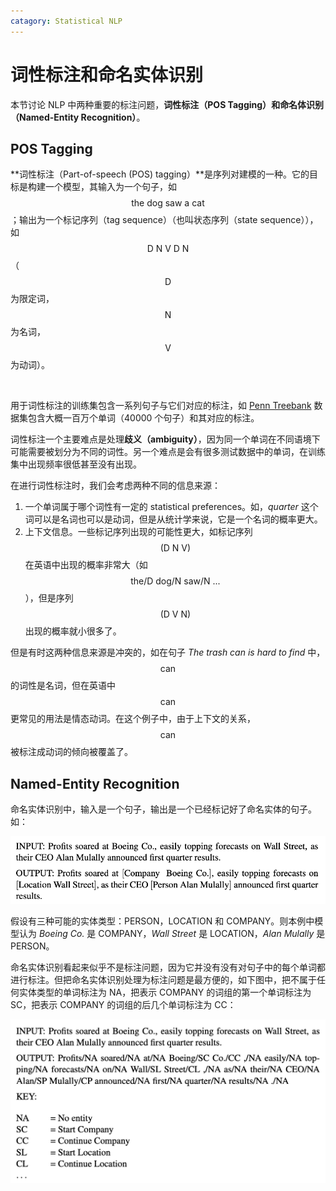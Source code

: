 ```yaml
---
catagory: Statistical NLP
---
```


# 词性标注和命名实体识别

本节讨论 NLP 中两种重要的标注问题，**词性标注（POS Tagging）**和**命名体识别（Named-Entity Recognition）**。



## POS Tagging

**词性标注（Part-of-speech (POS) tagging）**是序列对建模的一种。它的目标是构建一个模型，其输入为一个句子，如 $$\text{the dog saw a cat}$$；输出为一个标记序列（tag sequence）（也叫状态序列（state sequence）），如 $$\text{D N V D N}$$（$$\text{D}$$ 为限定词， $$\text{N}$$ 为名词， $$\text{V}$$ 为动词）。

<br>

用于词性标注的训练集包含一系列句子与它们对应的标注，如 [Penn Treebank](https://catalog.ldc.upenn.edu/LDC99T42) 数据集包含大概一百万个单词（40000 个句子）和其对应的标注。

词性标注一个主要难点是处理**歧义（ambiguity）**，因为同一个单词在不同语境下可能需要被划分为不同的词性。另一个难点是会有很多测试数据中的单词，在训练集中出现频率很低甚至没有出现。

在进行词性标注时，我们会考虑两种不同的信息来源：

1. 一个单词属于哪个词性有一定的 statistical preferences。如，*quarter* 这个词可以是名词也可以是动词，但是从统计学来说，它是一个名词的概率更大。
2. 上下文信息。一些标记序列出现的可能性更大，如标记序列 $$(\text{D N V})$$ 在英语中出现的概率非常大（如 $$\text{the/D dog/N saw/N ...}$$），但是序列 $$(\text{D V N})$$ 出现的概率就小很多了。

但是有时这两种信息来源是冲突的，如在句子 *The trash can is hard to find* 中，$$\text{can}$$ 的词性是名词，但在英语中 $$\text{can}$$ 更常见的用法是情态动词。在这个例子中，由于上下文的关系，$$\text{can}$$ 被标注成动词的倾向被覆盖了。



## Named-Entity Recognition

命名实体识别中，输入是一个句子，输出是一个已经标记好了命名实体的句子。如：

![named-entity-recognition](./img/named-entity-recognition.png)

假设有三种可能的实体类型：PERSON，LOCATION 和 COMPANY。则本例中模型认为 *Boeing Co.* 是 COMPANY，*Wall Street* 是 LOCATION，*Alan Mulally* 是 PERSON。

命名实体识别看起来似乎不是标注问题，因为它并没有没有对句子中的每个单词都进行标注。但把命名实体识别处理为标注问题是最方便的，如下图中，把不属于任何实体类型的单词标注为 NA，把表示 COMPANY 的词组的第一个单词标注为 SC，把表示 COMPANY 的词组的后几个单词标注为 CC：

![named-entity-recognition-tagging-problem](./img/named-entity-recognition-tagging-problem.png)